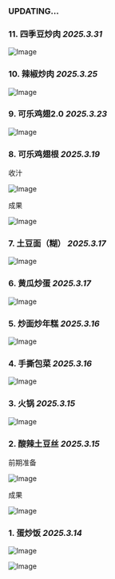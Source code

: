 ### UPDATING...

### 11. 四季豆炒肉 _2025.3.31_

![Image](https://github.com/user-attachments/assets/5ea78ac0-9b3d-4db3-bbbb-e2c396361a9f)

### 10. 辣椒炒肉 _2025.3.25_

![Image](https://github.com/user-attachments/assets/5afa3ee3-5775-4b7f-8a7d-08737c11f488)

### 9. 可乐鸡翅2.0 _2025.3.23_

![Image](https://github.com/user-attachments/assets/29db9a3c-0796-4ede-b985-721b29ebbe94)

### 8. 可乐鸡翅根 _2025.3.19_

收汁

![Image](https://github.com/user-attachments/assets/677eb4f7-03e1-49e4-87cd-0c01d2767a8b)

成果

![Image](https://github.com/user-attachments/assets/5efab29f-8271-4c2e-87ae-6033179c50c8)

### 7. 土豆面（糊） _2025.3.17_

![Image](https://github.com/user-attachments/assets/84877152-31f1-4fe3-a036-5c405c7d769f)

### 6. 黄瓜炒蛋 _2025.3.17_

![Image](https://github.com/user-attachments/assets/dacfe2d8-3388-4937-9c8d-ce29d43e91bb)

### 5. 炒面炒年糕 _2025.3.16_

![Image](https://github.com/user-attachments/assets/2ada4d14-13ff-45ca-9e2f-e8c62303fc1d)

### 4. 手撕包菜 _2025.3.16_

![Image](https://github.com/user-attachments/assets/0fc29750-750c-4117-86ec-d66bca3ef3e7)

### 3. 火锅 _2025.3.15_

![Image](https://github.com/user-attachments/assets/a57a57a6-33fb-4f47-b6bd-6f197be1a601)

### 2. 酸辣土豆丝 _2025.3.15_

前期准备

![Image](https://github.com/user-attachments/assets/9377ce99-4687-478e-ac6b-05fdc73089ac)

成果

![Image](https://github.com/user-attachments/assets/d4ad1da3-d1f3-4f19-8244-34d1fe064129)

### 1. 蛋炒饭 _2025.3.14_

![Image](https://github.com/user-attachments/assets/2f775dc4-6738-4e72-8186-5e63c04cdafc)

![Image](https://github.com/user-attachments/assets/2d0a468e-e488-4bc9-8539-3431896517ff)